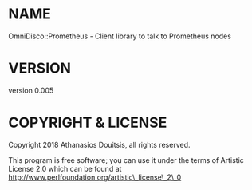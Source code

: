 # NAME

OmniDisco::Prometheus - Client library to talk to Prometheus nodes

# VERSION

version 0.005

# COPYRIGHT & LICENSE

Copyright 2018 Athanasios Douitsis, all rights reserved.

This program is free software; you can use it
under the terms of Artistic License 2.0 which can be found at 
http://www.perlfoundation.org/artistic\_license\_2\_0
